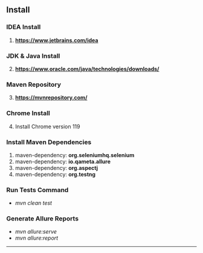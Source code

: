 ## Install

### IDEA Install
1. **https://www.jetbrains.com/idea**

### JDK & Java Install
2. **https://www.oracle.com/java/technologies/downloads/**

### Maven Repository
3. **https://mvnrepository.com/**
   
### Chrome Install
4. Install Chrome version 119

### Install Maven Dependencies
1. maven-dependency: **org.seleniumhq.selenium**
2. maven-dependency: **io.qameta.allure**
3. maven-dependency: **org.aspectj**
4. maven-dependency: **org.testng**

### Run Tests Command
* _mvn clean test_
### Generate Allure Reports
* _mvn allure:serve_
* _mvn allure:report_
---
